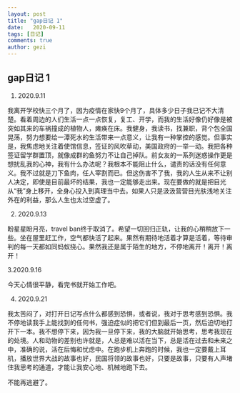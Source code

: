 ```yaml
---
layout: post
title: "gap日记 1"
date:   2020-09-11
tags: [日记]
comments: true
author: gezi
---
```


<!-- more -->

## gap日记 1

1. 2020.9.11

我离开学校快三个月了，因为疫情在家快9个月了，具体多少日子我已记不大清楚。看着周边的人们生活一点一点恢复，复工、开学，而我的生活好像仍好像是被突如其来的车祸撞成的植物人，瘫痪在床。我健身，我读书，找兼职，背个包全国晃荡，努力想要给一潭死水的生活带来一点意义，让我有一种掌控的感觉。但事实是，我焦虑地关注着使馆信息，签证的风吹草动，美国政府的一举一动。我把各种签证留学群置顶，就像成群的鱼努力不让自己掉队。前女友的一系列迷惑操作更是想扰乱我的心神，我有什么办法呢？我根本不能阻止什么，谴责的话没有任何意义。我不过就是刀下鱼肉，任人宰割而已。但这伤害不了我，我的人生从来不让别人决定，即使是目前最坏的结果，我也一定能够走出来。现在要做的就是把目光从“我”身上移开，全身心投入到真理当中去。如果人只是汲汲营营目光肤浅地关注外在的利益，那么人生也太过空虚了。

2. 2020.9.13

盼星星盼月亮，travel ban终于取消了。希望一切回归正轨，让我的心稍稍放下一些。坐在屋里赶工作，空气都快活了起来。果然有期待地活着才算是活着，等待审判的每一天都如同蚂蚁挠心。果然我还是属于陌生的地方，不停地离开！离开！离开！

3.2020.9.16

今天心情很平静，看完书就开始工作吧。

4. 2020.9.21

我太苦闷了，对打开日记写点什么都感到恐惧，或者说，我对于思考感到恐惧。我不停地读我手上能找到的任何书，强迫症似的把它们但到最后一页，然后迫切地打开下一本。我不想停下来，因为我一旦停下来，我的大脑就开始思考，思考我现在的处境。人和动物的差别也许就是，人总是难以活在当下，总是活在过去和未来之中，准确的说，活在后悔和忧虑中。在跑步机上奔跑的时候，我也一定要戴上耳机，播放世界大战的故事也好，民国将领的故事也好，只要是故事，只要有人声堵住我思考的通道，才能让我安心地、机械地跑下去。

不能再逃避了。
